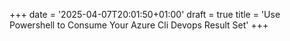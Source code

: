 +++
date = '2025-04-07T20:01:50+01:00'
draft = true
title = 'Use Powershell to Consume Your Azure Cli Devops Result Set'
+++
